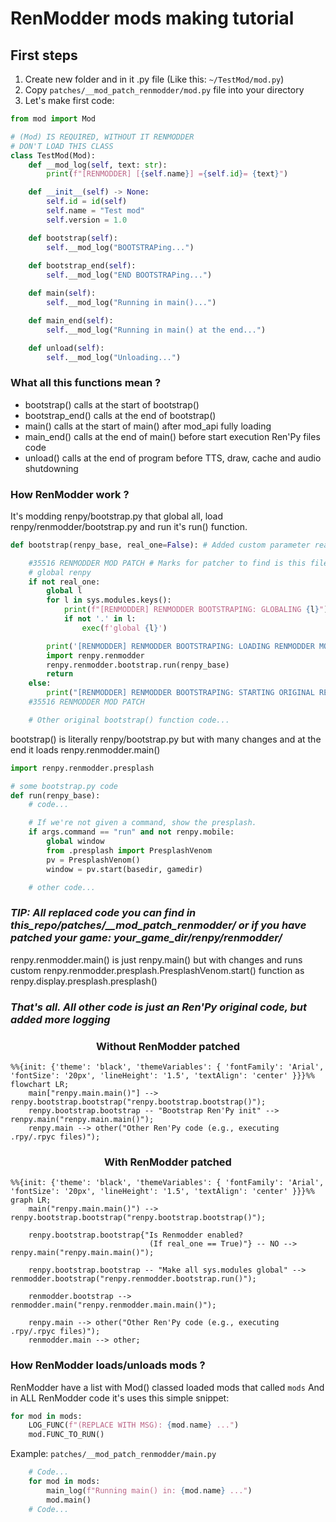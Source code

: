 # RenModder mods making tutorial
## First steps
1. Create new folder and in it .py file (Like this: `~/TestMod/mod.py`)
2. Copy `patches/__mod_patch_renmodder/mod.py` file into your directory
3. Let's make first code:
```python
from mod import Mod

# (Mod) IS REQUIRED, WITHOUT IT RENMODDER
# DON'T LOAD THIS CLASS
class TestMod(Mod):
    def __mod_log(self, text: str):
        print(f"[RENMODDER] [{self.name}] ={self.id}= {text}")

    def __init__(self) -> None:
        self.id = id(self)
        self.name = "Test mod"
        self.version = 1.0

    def bootstrap(self):
        self.__mod_log("BOOTSTRAPing...")
    
    def bootstrap_end(self):
        self.__mod_log("END BOOTSTRAPing...")

    def main(self):
        self.__mod_log("Running in main()...")

    def main_end(self):
        self.__mod_log("Running in main() at the end...")

    def unload(self):
        self.__mod_log("Unloading...")
```
### What all this functions mean ?
- bootstrap()       calls at the start of bootstrap()
- bootstrap_end()   calls at the end of bootstrap()
- main()            calls at the start of main() after mod_api fully loading
- main_end()        calls at the end of main() before start execution Ren'Py files code
- unload()          calls at the end of program before TTS, draw, cache and audio shutdowning

### How RenModder work ?
It's modding renpy/bootstrap.py that global all, load renpy/renmodder/bootstrap.py and run it's run() function.

```python
def bootstrap(renpy_base, real_one=False): # Added custom parameter real_one that's bool

    #35516 RENMODDER MOD PATCH # Marks for patcher to find is this file patched
    # global renpy
    if not real_one:
        global l
        for l in sys.modules.keys():
            print(f"[RENMODDER] RENMODDER BOOTSTRAPING: GLOBALING {l}")
            if not '.' in l:
                exec(f'global {l}')

        print('[RENMODDER] RENMODDER BOOTSTRAPING: LOADING RENMODDER MODULE')
        import renpy.renmodder
        renpy.renmodder.bootstrap.run(renpy_base)
        return
    else:
        print("[RENMODDER] RENMODDER BOOTSTRAPING: STARTING ORIGINAL REN'PY BOOTSTRAPING...")
    #35516 RENMODDER MOD PATCH

    # Other original bootstrap() function code...

```

bootstrap() is literally renpy/bootstrap.py but with many changes and at the end it loads renpy.renmodder.main()

```python
import renpy.renmodder.presplash

# some bootstrap.py code
def run(renpy_base):
    # code...

    # If we're not given a command, show the presplash.
    if args.command == "run" and not renpy.mobile:
        global window
        from .presplash import PresplashVenom
        pv = PresplashVenom()
        window = pv.start(basedir, gamedir)

    # other code...
```

### ***TIP: All replaced code you can find in this_repo/patches/__mod_patch_renmodder/ or if you have patched your game: your_game_dir/renpy/renmodder/***

renpy.renmodder.main() is just renpy.main() but with changes and runs custom renpy.renmodder.presplash.PresplashVenom.start() function as renpy.display.presplash.presplash()

### ***That's all. All other code is just an Ren'Py original code, but added more logging***

<h3 style="text-align: center;">Without RenModder patched</h3>

```mermaid
%%{init: {'theme': 'black', 'themeVariables': { 'fontFamily': 'Arial', 'fontSize': '20px', 'lineHeight': '1.5', 'textAlign': 'center' }}}%% 
flowchart LR;
    main["renpy.main.main()"] --> renpy.bootstrap.bootstrap("renpy.bootstrap.bootstrap()");
    renpy.bootstrap.bootstrap -- "Bootstrap Ren'Py init" --> renpy.main("renpy.main.main()");
    renpy.main --> other("Other Ren'Py code (e.g., executing .rpy/.rpyc files)");
```

<h3 style="text-align: center;">With RenModder patched</h3>

```mermaid
%%{init: {'theme': 'black', 'themeVariables': { 'fontFamily': 'Arial', 'fontSize': '20px', 'lineHeight': '1.5', 'textAlign': 'center' }}}%% 
graph LR;
    main("renpy.main.main()") --> renpy.bootstrap.bootstrap("renpy.bootstrap.bootstrap()");
    
    renpy.bootstrap.bootstrap{"Is Renmodder enabled?
                               (If real_one == True)"} -- NO --> renpy.main("renpy.main.main()");
    
    renpy.bootstrap.bootstrap -- "Make all sys.modules global" --> renmodder.bootstrap("renpy.renmodder.bootstrap.run()");
    
    renmodder.bootstrap --> renmodder.main("renpy.renmodder.main.main()");
    
    renpy.main --> other("Other Ren'Py code (e.g., executing .rpy/.rpyc files)");
    renmodder.main --> other;

```


### How RenModder loads/unloads mods ?
RenModder have a list with Mod() classed loaded mods that called `mods` And in ALL RenModder code it's uses this simple snippet:
```python
for mod in mods:
    LOG_FUNC(f"(REPLACE WITH MSG): {mod.name} ...")
    mod.FUNC_TO_RUN()
```
Example: `patches/__mod_patch_renmodder/main.py`
```python
    # Code...
    for mod in mods:
        main_log(f"Running main() in: {mod.name} ...")
        mod.main()
    # Code...
```


